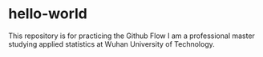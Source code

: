 # hello-world
This repository is for practicing the Github Flow
I am a professional master studying applied statistics at Wuhan University of Technology.
